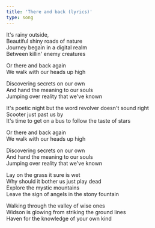 ```yaml
---
title: 'There and back (lyrics)'
type: song
---
```


It's rainy outside,  
Beautiful shiny roads of nature  
Journey begain in a digital realm  
Between killin' enemy creatures  
  
Or there and back again  
We walk with our heads up high  
  
Discovering secrets on our own   
And hand the meaning to our souls  
Jumping over reality that we've known  
  
It's poetic night but the word revolver doesn't sound right  
Scooter just past us by  
It's time to get on a bus to follow the taste of stars  
  
Or there and back again  
We walk with our heads up high  
  
Discovering secrets on our own   
And hand the meaning to our souls  
Jumping over reality that we've known  
  
Lay on the grass it sure is wet  
Why should it bother us just play dead  
Explore the mystic mountains  
Leave the sign of angels in the stony fountain  
  
Walking through the valley of wise ones  
Widson is glowing from striking the ground lines  
Haven for the knowledge of your own kind  
